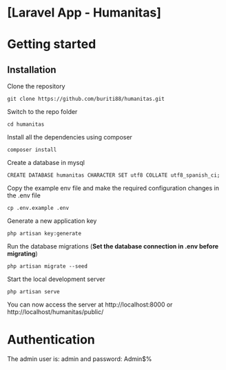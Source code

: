 # [Laravel App - Humanitas]

# Getting started

## Installation

Clone the repository

    git clone https://github.com/buriti88/humanitas.git

Switch to the repo folder

    cd humanitas

Install all the dependencies using composer

    composer install

Create a database in mysql

    CREATE DATABASE humanitas CHARACTER SET utf8 COLLATE utf8_spanish_ci;

Copy the example env file and make the required configuration changes in the .env file

    cp .env.example .env

Generate a new application key

    php artisan key:generate

Run the database migrations (**Set the database connection in .env before migrating**)

    php artisan migrate --seed

Start the local development server

    php artisan serve

You can now access the server at http://localhost:8000 or http://localhost/humanitas/public/
 
# Authentication
 
The admin user is: admin and password: Admin$%